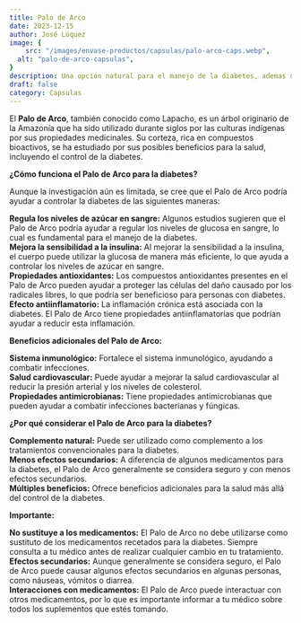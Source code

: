 ```yaml
---
title: Palo de Arco
date: 2023-12-15
author: José Lúquez
image: {
 	src: "/images/envase-productos/capsulas/palo-arco-caps.webp",
  alt: "palo-de-arco-capsulas",
}
description: Una opción natural para el manejo de la diabetes, ademas de ser antioxidante y antiflamatorio
draft: false
category: Capsulas
---
```


El **Palo de Arco**, también conocido como Lapacho, es un árbol originario de la Amazonía que ha sido utilizado durante siglos por las culturas indígenas por sus propiedades medicinales. Su corteza, rica en compuestos bioactivos, se ha estudiado por sus posibles beneficios para la salud, incluyendo el control de la diabetes.

**¿Cómo funciona el Palo de Arco para la diabetes?**

Aunque la investigación aún es limitada, se cree que el Palo de Arco podría ayudar a controlar la diabetes de las siguientes maneras:

**Regula los niveles de azúcar en sangre:** Algunos estudios sugieren que el Palo de Arco podría ayudar a regular los niveles de glucosa en sangre, lo cual es fundamental para el manejo de la diabetes.   
**Mejora la sensibilidad a la insulina:** Al mejorar la sensibilidad a la insulina, el cuerpo puede utilizar la glucosa de manera más eficiente, lo que ayuda a controlar los niveles de azúcar en sangre.   
**Propiedades antioxidantes:** Los compuestos antioxidantes presentes en el Palo de Arco pueden ayudar a proteger las células del daño causado por los radicales libres, lo que podría ser beneficioso para personas con diabetes.   
**Efecto antiinflamatorio:** La inflamación crónica está asociada con la diabetes. El Palo de Arco tiene propiedades antiinflamatorias que podrían ayudar a reducir esta inflamación.   

**Beneficios adicionales del Palo de Arco:**

**Sistema inmunológico:** Fortalece el sistema inmunológico, ayudando a combatir infecciones.   
**Salud cardiovascular:** Puede ayudar a mejorar la salud cardiovascular al reducir la presión arterial y los niveles de colesterol.   
**Propiedades antimicrobianas:** Tiene propiedades antimicrobianas que pueden ayudar a combatir infecciones bacterianas y fúngicas.   

**¿Por qué considerar el Palo de Arco para la diabetes?**

**Complemento natural:** Puede ser utilizado como complemento a los tratamientos convencionales para la diabetes.   
**Menos efectos secundarios:** A diferencia de algunos medicamentos para la diabetes, el Palo de Arco generalmente se considera seguro y con menos efectos secundarios.   
**Múltiples beneficios:** Ofrece beneficios adicionales para la salud más allá del control de la diabetes.   

**Importante:**

**No sustituye a los medicamentos:** El Palo de Arco no debe utilizarse como sustituto de los medicamentos recetados para la diabetes. Siempre consulta a tu médico antes de realizar cualquier cambio en tu tratamiento.   
**Efectos secundarios:** Aunque generalmente se considera seguro, el Palo de Arco puede causar algunos efectos secundarios en algunas personas, como náuseas, vómitos o diarrea.   
**Interacciones con medicamentos:** El Palo de Arco puede interactuar con otros medicamentos, por lo que es importante informar a tu médico sobre todos los suplementos que estés tomando.   
